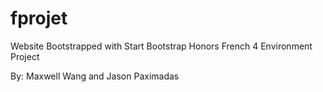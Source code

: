 # fprojet
Website Bootstrapped with Start Bootstrap
Honors French 4 Environment Project  

By: Maxwell Wang and Jason Paximadas
